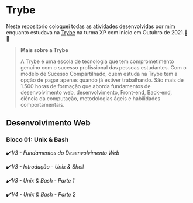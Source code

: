 # **Trybe**

Neste repositório coloquei todas as atividades desenvolvidas por [mim](https://www.linkedin.com/in/rayana-pontes-de-lima-faria-975924162) enquanto estudava na [Trybe](https://www.betrybe.com/) na turma XP com inicio em Outubro de 2021.:green_heart:🚀

> **Mais sobre a Trybe**
>
>A Trybe é uma escola de tecnologia que tem comprometimento genuíno com o sucesso profissional das pessoas estudantes. Com o modelo de Sucesso Compartilhado, quem estuda na Trybe tem a opção de pagar apenas quando já estiver trabalhando.
São mais de 1.500 horas de formação que aborda fundamentos de desenvolvimento web, desenvolvimento, Front-end, Back-end, ciência da computação, metodologias ágeis e habilidades comportamentais.

## Desenvolvimento Web

### Bloco 01: Unix & Bash
  :heavy_check_mark:*1/3 - Fundamentos do Desenvolvimento Web*
  
  :heavy_check_mark:*1/3 - Introdução - Unix & Shell*
  
  *:heavy_check_mark:1/3 - Unix & Bash - Parte 1*
  
  :heavy_check_mark:*1/4 - Unix & Bash - Parte 2*
